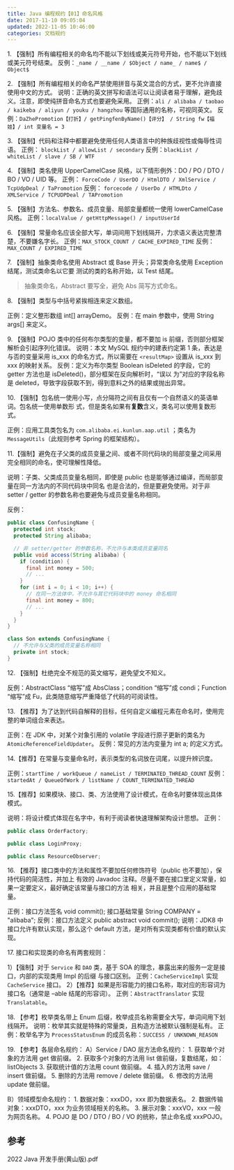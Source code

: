 ```yaml
---
title: Java 编程规约【01】命名风格
date: 2017-11-10 09:05:04
updated: 2022-11-05 10:46:00
categories: 文档规约
---
```


1\. 【强制】所有编程相关的命名均不能以下划线或美元符号开始，也不能以下划线或美元符号结束。
反例：`_name / __name / $Object / name_ / name$ / Object$`

2\. 【强制】所有编程相关的命名严禁使用拼音与英文混合的方式，更不允许直接使用中文的方式。
说明：正确的英文拼写和语法可以让阅读者易于理解，避免歧义。注意，即使纯拼音命名方式也要避免采用。
正例：`ali / alibaba / taobao / kaikeba / aliyun / youku / hangzhou` 等国际通用的名称，可视同英文。
反例：`DaZhePromotion【打折】/ getPingfenByName()【评分】 / String fw【福娃】/ int 变量名 = 3`

3\. 【强制】代码和注释中都要避免使用任何人类语言中的种族歧视性或侮辱性词语。
正例： `blockList / allowList / secondary`
反例：`blackList / whiteList / slave / SB / WTF`

4\. 【强制】类名使用 UpperCamelCase 风格，以下情形例外：DO / PO / DTO / BO / VO / UID 等。
正例： `ForceCode / UserDO / HtmlDTO / XmlService / TcpUdpDeal / TaPromotion`
反例： `forcecode / UserDo / HTMLDto / XMLService / TCPUDPDeal / TAPromotion`

5\. 【强制】方法名、参数名、成员变量、局部变量都统一使用 lowerCamelCase 风格。
正例：`localValue / getHttpMessage() / inputUserId`

<!-- more -->

6\. 【强制】常量命名应该全部大写，单词间用下划线隔开，力求语义表达完整清楚，不要嫌名字长。
正例：`MAX_STOCK_COUNT / CACHE_EXPIRED_TIME`
反例：`MAX_COUNT / EXPIRED_TIME`

7\. 【强制】抽象类命名使用 Abstract 或 Base 开头；异常类命名使用 Exception 结尾，测试类命名以它要 测试的类的名称开始，以 Test 结尾。

> 抽象类命名，Abstract 要写全，避免 Abs 简写方式命名。

8\. 【强制】类型与中括号紧挨相连来定义数组。

正例：定义整形数组 int[] arrayDemo。 反例：在 main 参数中，使用 String args[] 来定义。

9\. 【强制】POJO 类中的任何布尔类型的变量，都不要加 is 前缀，否则部分框架解析会引起序列化错误。
说明：本文 MySQL 规约中的建表约定第 1 条，表达是与否的变量采用 is_xxx 的命名方式，所以需要在 `<resultMap>` 设置从 is_xxx 到 xxx 的映射关系。
反例：定义为布尔类型 Boolean isDeleted 的字段，它的 getter 方法也是 isDeleted()，部分框架在反向解析时，“误以 为”对应的字段名称是 deleted，导致字段获取不到，得到意料之外的结果或抛出异常。

10\. 【强制】包名统一使用小写，点分隔符之间有且仅有一个自然语义的英语单词。包名统一使用单数形 式，但是类名如果有**复数**含义，类名可以使用复数形式。

正例：应用工具类包名为 `com.alibaba.ei.kunlun.aap.util` ；类名为 `MessageUtils`（此规则参考 Spring 的框架结构）。

11.【强制】避免在子父类的成员变量之间、或者不同代码块的局部变量之间采用完全相同的命名，使可理解性降低。

说明：子类、父类成员变量名相同，即使是 public 也是能够通过编译，而局部变量在同一方法内的不同代码块中同名 也是合法的，但是要避免使用。对于非 setter / getter 的参数名称也要避免与成员变量名称相同。

反例：

```java
public class ConfusingName {
  protected int stock;
  protected String alibaba;

  // 非 setter/getter 的参数名称，不允许与本类成员变量同名
  public void access(String alibaba) {
    if (condition) {
      final int money = 500;
      // ...
    }
    for (int i = 0; i < 10; i++) {
      // 在同一方法体中，不允许与其它代码块中的 money 命名相同
      final int money = 800;
      // ...
    }
  }
}

class Son extends ConfusingName {
  // 不允许与父类的成员变量名称相同
  private int stock;
}
```

12\. 【强制】杜绝完全不规范的英文缩写，避免望文不知义。

反例：AbstractClass “缩写”成 AbsClass；condition “缩写”成 condi；Function “缩写”成 Fu，此类随意缩写严重降低了代码的可阅读性。

13\. 【推荐】为了达到代码自解释的目标，任何自定义编程元素在命名时，使用完整的单词组合来表达。

正例：在 JDK 中，对某个对象引用的 volatile 字段进行原子更新的类名为 `AtomicReferenceFieldUpdater`。
反例：常见的方法内变量为 int a; 的定义方式。

14\.【推荐】在常量与变量命名时，表示类型的名词放在词尾，以提升辨识度。

正例：`startTime / workQueue / nameList / TERMINATED_THREAD_COUNT`
反例：`startedAt / QueueOfWork / listName / COUNT_TERMINATED_THREAD`

15.【推荐】如果模块、接口、类、方法使用了设计模式，在命名时要体现出具体模式。

说明：将设计模式体现在名字中，有利于阅读者快速理解架构设计思想。 正例：

```java
public class OrderFactory;

public class LoginProxy;

public class ResourceObserver;
```

16\. 【推荐】接口类中的方法和属性不要加任何修饰符号（public 也不要加），保持代码的简洁性，并加上 有效的 Javadoc 注释。尽量不要在接口里定义常量，如果一定要定义，最好确定该常量与接口的方法 相关，并且是整个应用的基础常量。

正例：接口方法签名 void commit();
     接口基础常量 String COMPANY = "alibaba";
反例：接口方法定义 public abstract void commit();
说明：JDK8 中接口允许有默认实现，那么这个 default 方法，是对所有实现类都有价值的默认实现。

17\. 接口和实现类的命名有两套规则：

1）【强制】对于 `Service` 和 `DAO` 类，基于 SOA 的理念，暴露出来的服务一定是接口，内部的实现类用 Impl 的后缀 与接口区别。
正例：`CacheServiceImpl` 实现 `CacheService` 接口。
2）【推荐】如果是形容能力的接口名称，取对应的形容词为接口名（通常是 –able 结尾的形容词）。 正例：`AbstractTranslator` 实现 `Translatable`。

18\. 【参考】枚举类名带上 Enum 后缀，枚举成员名称需要全大写，单词间用下划线隔开。
说明：枚举其实就是特殊的常量类，且构造方法被默认强制是私有。
正例：枚举名字为 `ProcessStatusEnum` 的成员名称：`SUCCESS / UNKNOWN_REASON`

19\. 【参考】各层命名规约：
A）Service / DAO 层方法命名规约：
  1\. 获取单个对象的方法用 get 做前缀。
  2\. 获取多个对象的方法用 list 做前缀，复数结尾，如：listObjects
  3\. 获取统计值的方法用 count 做前缀。
  4\. 插入的方法用 save / insert 做前缀。
  5\. 删除的方法用 remove / delete 做前缀。
  6\. 修改的方法用 update 做前缀。

B）领域模型命名规约：
  1\. 数据对象：xxxDO，xxx 即为数据表名。
  2\. 数据传输对象：xxxDTO，xxx 为业务领域相关的名称。
  3\. 展示对象：xxxVO，xxx 一般为网页名称。
  4\. POJO 是 DO / DTO / BO / VO 的统称，禁止命名成 xxxPOJO。

## 参考

2022 Java 开发手册(黄山版).pdf
